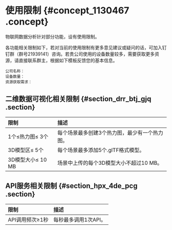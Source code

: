 # 使用限制 {#concept_1130467 .concept}

物联网数据分析针对部分功能，设有使用限制。

各功能相关限制如下，若对当前的使用限制有更多意见建议或疑问的话，可加入钉钉群（群号21939141）咨询。若贵公司使用的设备数量较多，需要获取更多资源，请直接联系群主，根据如下模板反馈您的基本信息。

``` {#screen_cty_x2i_jdz .screen}
公司名称：
设备数量：
资源获取需求：
```

## 二维数据可视化相关限制 {#section_drr_btj_gjq .section}

|限制|描述|
|:-|:-|
|1个≤热力图≤ 3个|每个场景最多创建3个热力图，最少有一个热力图。|
|3D模型区≤ 5个|每个场景最多添加5个.glTF格式模型。|
|3D模型大小≤ 10 MB|场景中上传的每个3D模型大小不超过10 MB。|

## API服务相关限制 {#section_hpx_4de_pcg .section}

|限制|描述|
|:-|:-|
|API调用频次≥1秒|每秒最多调用1次API。|

